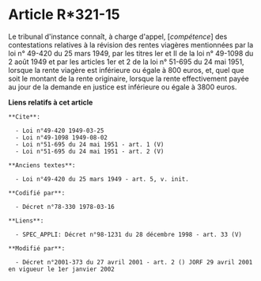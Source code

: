 # Article R*321-15

Le tribunal d'instance connaît, à charge d'appel, [*compétence*] des contestations relatives à la révision des rentes
viagères mentionnées par la loi n° 49-420 du 25 mars 1949, par les titres Ier et II de la loi n° 49-1098 du 2 août 1949 et
par les articles 1er et 2 de la loi n° 51-695 du 24 mai 1951, lorsque la rente viagère est inférieure ou égale à 800 euros,
et, quel que soit le montant de la rente originaire, lorsque la rente effectivement payée au jour de la demande en justice
est inférieure ou égale à 3800 euros.

**Liens relatifs à cet article**

	**Cite**:

	  - Loi n°49-420 1949-03-25
	  - Loi n°49-1098 1949-08-02
	  - Loi n°51-695 du 24 mai 1951 - art. 1 (V)
	  - Loi n°51-695 du 24 mai 1951 - art. 2 (V)

	**Anciens textes**:

	  - Loi n°49-420 du 25 mars 1949 - art. 5, v. init.

	**Codifié par**:

	  - Décret n°78-330 1978-03-16

	**Liens**:

	  - SPEC_APPLI: Décret n°98-1231 du 28 décembre 1998 - art. 33 (V)

	**Modifié par**:

	  - Décret n°2001-373 du 27 avril 2001 - art. 2 () JORF 29 avril 2001 en vigueur le 1er janvier 2002
